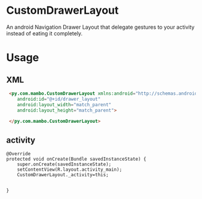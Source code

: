 CustomDrawerLayout
==================

An android Navigation Drawer Layout that delegate gestures to your activity instead of eating it completely.



Usage
=====


XML
----
```html
 <py.com.mambo.CustomDrawerLayout xmlns:android="http://schemas.android.com/apk/res/android"
    android:id="@+id/drawer_layout"
    android:layout_width="match_parent"
    android:layout_height="match_parent">
    
 </py.com.mambo.CustomDrawerLayout>
```






activity
-----------


    @Override
    protected void onCreate(Bundle savedInstanceState) {
        super.onCreate(savedInstanceState);
        setContentView(R.layout.activity_main);
        CustomDrawerLayout._activity=this;
        
        
    }

        
        
        
        
